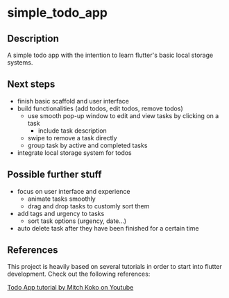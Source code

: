 # simple_todo_app

## Description
A simple todo app with the intention to learn flutter's basic local storage systems.

## Next steps
- finish basic scaffold and user interface
- build functionalities (add todos, edit todos, remove todos)
  - use smooth pop-up window to edit and view tasks by clicking on a task
    - include task description
  - swipe to remove a task directly
  - group task by active and completed tasks
- integrate local storage system for todos

## Possible further stuff
- focus on user interface and experience
  - animate tasks smoothly
  - drag and drop tasks to customly sort them
- add tags and urgency to tasks
  - sort task options (urgency, date...)
- auto delete task after they have been finished for a certain time

## References
This project is heavily based on several tutorials in order to start into flutter development. Check out the following references:

[Todo App tutorial by Mitch Koko on Youtube](https://youtu.be/mMgr47QBZWA?feature=shared)
